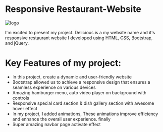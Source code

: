 # Responsive Restaurant-Website
![logo](https://github.com/john-programmer-35/Restaurant-Website/blob/main/images/Delicioux%20Sample%20Page.png)

I'm excited to present my project. Delicious is a my website name and it's responsive restaurant website I developed using HTML, CSS, Bootstrap, and jQuery.

# Key Features of my project:
<ul>
 <li>In this project, create a dynamic and user-friendly website</li>
 <li>Bootstrap allowed us to achieve a responsive design that ensures a seamless experience on various devices</li>
 <li> Amazing hamburger menu, auto video player on background with controls</li>
 <li>Responsive special card section & dish gallery section with awesome hover effect</li>
 <li>In my project, I added animations, These animations improve efficiency and enhance the overall user experience. finally</li>
 <li>Super amazing navbar page activate effect</li>
</ul>

 
